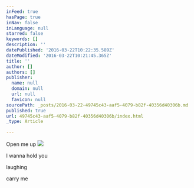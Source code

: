 ```yaml
---
inFeed: true
hasPage: true
inNav: false
inLanguage: null
starred: false
keywords: []
description: ''
datePublished: '2016-03-22T10:22:35.589Z'
dateModified: '2016-03-22T10:21:45.365Z'
title: ''
author: []
authors: []
publisher:
  name: null
  domain: null
  url: null
  favicon: null
sourcePath: _posts/2016-03-22-49745c43-aaf5-4079-b82f-40356d40306b.md
published: true
url: 49745c43-aaf5-4079-b82f-40356d40306b/index.html
_type: Article

---
```

Open me up
![](https://the-grid-user-content.s3-us-west-2.amazonaws.com/1ee0418d-d348-488a-9b17-db52140eb06c.jpg)

I wanna hold you

laughing

carry me